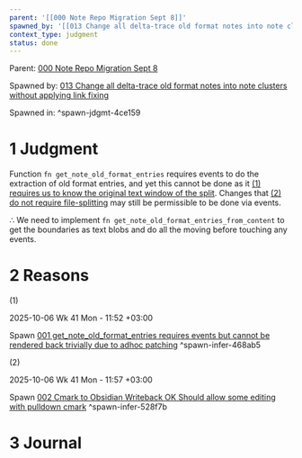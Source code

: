 ```yaml
---
parent: '[[000 Note Repo Migration Sept 8]]'
spawned_by: '[[013 Change all delta-trace old format notes into note clusters without applying link fixing]]'
context_type: judgment
status: done
---
```


Parent: [000 Note Repo Migration Sept 8](../000%20Note%20Repo%20Migration%20Sept%208.md)

Spawned by: [013 Change all delta-trace old format notes into note clusters without applying link fixing](../tasks/013%20Change%20all%20delta-trace%20old%20format%20notes%20into%20note%20clusters%20without%20applying%20link%20fixing.md)

Spawned in: [<a name="spawn-jdgmt-4ce159" />^spawn-jdgmt-4ce159](../tasks/013%20Change%20all%20delta-trace%20old%20format%20notes%20into%20note%20clusters%20without%20applying%20link%20fixing.md#spawn-jdgmt-4ce159)

# 1 Judgment

Function `fn get_note_old_format_entries` requires events to do the extraction of old format entries, and yet this cannot be done as it [(1) requires us to know the original text window of the split](../inferences/001%20get_note_old_format_entries%20requires%20events%20but%20cannot%20be%20rendered%20back%20trivially%20due%20to%20adhoc%20patching.md). Changes that [(2) do not require file-splitting](../inferences/002%20Cmark%20to%20Obsidian%20Writeback%20OK%20Should%20allow%20some%20editing%20with%20pulldown%20cmark.md) may still be permissible to be done via events.

$\therefore$  We need to implement `fn get_note_old_format_entries_from_content` to get the boundaries as text blobs and do all the moving before touching any events.

# 2 Reasons

(1)

2025-10-06 Wk 41 Mon - 11:52 +03:00

Spawn [001 get_note_old_format_entries requires events but cannot be rendered back trivially due to adhoc patching](../inferences/001%20get_note_old_format_entries%20requires%20events%20but%20cannot%20be%20rendered%20back%20trivially%20due%20to%20adhoc%20patching.md) <a name="spawn-infer-468ab5" />^spawn-infer-468ab5

(2)

2025-10-06 Wk 41 Mon - 11:57 +03:00

Spawn [002 Cmark to Obsidian Writeback OK Should allow some editing with pulldown cmark](../inferences/002%20Cmark%20to%20Obsidian%20Writeback%20OK%20Should%20allow%20some%20editing%20with%20pulldown%20cmark.md) <a name="spawn-infer-528f7b" />^spawn-infer-528f7b

# 3 Journal

